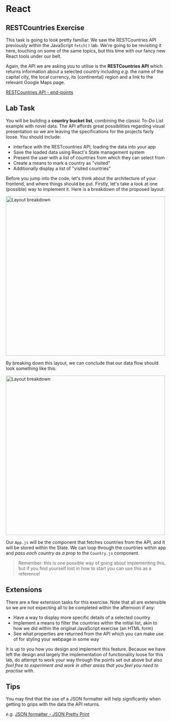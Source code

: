 # React

## RESTCountries Exercise

This task is going to look pretty familiar. We saw the RESTCountries API previously within the JavaScript `fetch()` lab. We're going to be revisiting it here, touching on some of the same topics, but this time with our fancy new React tools under our belt.

Again, the API we are asking you to utilise is the **RESTCountries API** which returns information about a selected country including _e.g._ the name of the capital city, the local currency, its (continental) region and a link to the relevant Google Maps page.

[RESTCountries API - end-points](https://restcountries.com/#api-endpoints-v3)

## Lab Task

You will be building a **country bucket list**, combining the classic To-Do List example with novel data. The API affords great possibilities regarding visual presentation so we are leaving the specifications for the projects fairly loose. You should include:

- Interface with the RESTcountries API, loading the data into your app
- Save the loaded data using React's State management system
- Present the user with a list of countries from which they can select from
- Create a means to mark a country as "visited"
- Additionally display a list of "visited countries"

Before you jump into the code, let's think about the architecture of your frontend, and where things should be put. Firstly, let's take a look at one (possible) way to implement it. Here is a breakdown of the proposed layout:

<img src="../../../assets/react/lab_countries/layout-breakdown.jpeg" alt="Layout breakdown" height="500" />

By breaking down this layout, we can conclude that our data flow should look something like this:

<img src="../../../assets/react/lab_countries/data-breakdown.jpeg" alt="Layout breakdown" height="500" />

Our `App.js` will be the component that fetches countries from the API, and it will be stored within the State. We can loop through the countries within app and _pass each country as a prop_ to the `Country.js` component.

> Remember: this is one possible way of going about implementing this, but if you find yourself lost in how to start you can use this as a reference!

## Extensions

There are a few extension tasks for this exercise. Note that all are extensible so we are not expecting all to be completed within the afternoon if any:

- Have a way to display more specific details of a selected country
- Implement a means to filter the countries within the initial list, akin to how we did within the original JavaScript exercise (an HTML form)
- See what properties are returned from the API which you can make use of for styling your webpage in some way

It is up to you how you design and implement this feature. Because we have left the design and largely the implementation of functionality loose for this lab, do attempt to work your way through the points set out above but also _feel free to experiment and work in other areas that you feel you need to practise with_.

## Tips

You may find that the use of a JSON formatter will help significantly when getting to grips with the data the API returns.

_e.g._ [JSON formatter - JSON Pretty Print](https://jsonformatter.org/json-pretty-print)
